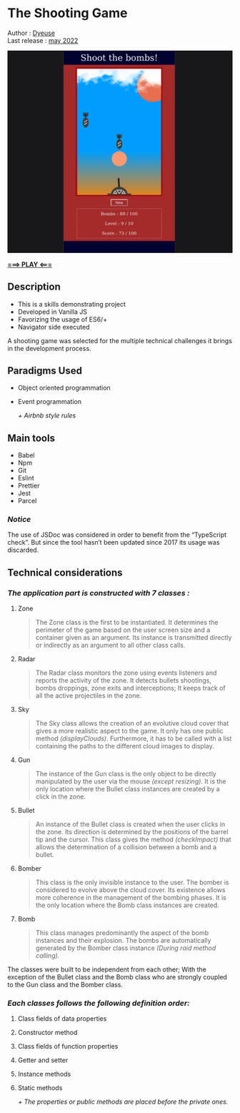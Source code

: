 # The Shooting Game

Author : <ins>Dyeuse</ins>
<br />Last release : <ins>may 2022</ins>

<img src="./src/media/game-cap.png" alt="Capture of the game" style="width: 600px"/>

**[===> PLAY <===](https://the-shooting-game.netlify.app/)**

## Description

-   This is a skills demonstrating project
-   Developed in Vanilla JS
-   Favorizing the usage of ES6/+
-   Navigator side executed

A shooting game was selected for the multiple technical challenges it brings in the development process.

## Paradigms Used

-   Object oriented programmation
-   Event programmation

    _+ Airbnb style rules_

## Main tools

-   Babel
-   Npm
-   Git
-   Eslint
-   Prettier
-   Jest
-   Parcel

### _Notice_

The use of JSDoc was considered in order to benefit from the “TypeScript check”. But since the tool hasn’t been updated since 2017 its usage was discarded.

## Technical considerations

### _The application part is constructed with 7 classes :_

1. Zone
    > The Zone class is the first to be instantiated. It determines the perimeter of the game based on the user screen size and a container given as an argument. Its instance is transmitted directly or indirectly as an argument to all other class calls.
2. Radar
    > The Radar class monitors the zone using events listeners and reports the activity of the zone. It detects bullets shootings, bombs droppings, zone exits and interceptions; It keeps track of all the active projectiles in the zone.
3. Sky
    > The Sky class allows the creation of an evolutive cloud cover that gives a more realistic aspect to the game. It only has one public method _(displayClouds)_. Furthermore, it has to be called with a list containing the paths to the different cloud images to display.
4. Gun
    > The instance of the Gun class is the only object to be directly manipulated by the user via the mouse _(except resizing)_. It is the only location where the Bullet class instances are created by a click in the zone.
5. Bullet
    > An instance of the Bullet class is created when the user clicks in the zone. Its direction is determined by the positions of the barrel tip and the cursor. This class gives the method _(checkImpact)_ that allows the determination of a collision between a bomb and a bullet.
6. Bomber
    > This class is the only invisible instance to the user. The bomber is considered to evolve above the cloud cover. Its existence allows more coherence in the management of the bombing phases. It is the only location where the Bomb class instances are created.
7. Bomb
    > This class manages predominantly the aspect of the bomb instances and their explosion. The bombs are automatically generated by the Bomber class instance _(During raid method calling)_.

The classes were built to be independent from each other; With the exception of the Bullet class and the Bomb class who are strongly coupled to the Gun class and the Bomber class.

### _Each classes follows the following definition order:_

1. Class fields of data properties
2. Constructor method
3. Class fields of function properties
4. Getter and setter
5. Instance methods
6. Static methods

    _+ The properties or public methods are placed before the private ones._
